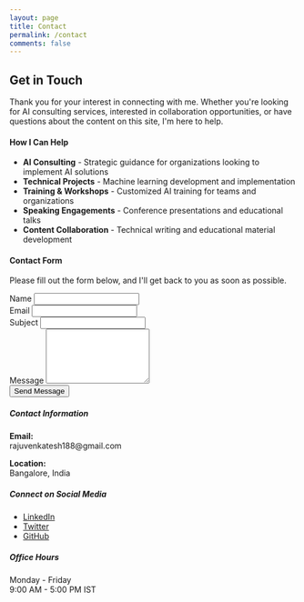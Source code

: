 ```yaml
---
layout: page
title: Contact
permalink: /contact
comments: false
---
```


<div class="row justify-content-between">
<div class="col-md-8 pr-5">

<h2>Get in Touch</h2>

<p>Thank you for your interest in connecting with me. Whether you're looking for AI consulting services, interested in collaboration opportunities, or have questions about the content on this site, I'm here to help.</p>

<h4>How I Can Help</h4>
<ul>
    <li><strong>AI Consulting</strong> - Strategic guidance for organizations looking to implement AI solutions</li>
    <li><strong>Technical Projects</strong> - Machine learning development and implementation</li>
    <li><strong>Training & Workshops</strong> - Customized AI training for teams and organizations</li>
    <li><strong>Speaking Engagements</strong> - Conference presentations and educational talks</li>
    <li><strong>Content Collaboration</strong> - Technical writing and educational material development</li>
</ul>

<h4>Contact Form</h4>
<p>Please fill out the form below, and I'll get back to you as soon as possible.</p>

<form id="contact-form" action="#" method="POST">
    <div class="form-group">
        <label for="contact-name">Name</label>
        <input type="text" class="form-control" id="contact-name" name="name" required>
    </div>
    <div class="form-group">
        <label for="contact-email">Email</label>
        <input type="email" class="form-control" id="contact-email" name="email" required>
    </div>
    <div class="form-group">
        <label for="contact-subject">Subject</label>
        <input type="text" class="form-control" id="contact-subject" name="subject" required>
    </div>
    <div class="form-group">
        <label for="contact-message">Message</label>
        <textarea class="form-control" id="contact-message" name="message" rows="6" required></textarea>
    </div>
    <button type="submit" class="btn btn-primary">Send Message</button>
</form>
<div class="contact-message mt-3"></div>

</div>

<div class="col-md-4">
<div class="sticky-top sticky-top-80">
<h5>Contact Information</h5>

<p><strong>Email:</strong><br> 
rajuvenkatesh188@gmail.com</p>

<p><strong>Location:</strong><br>
Bangalore, India</p>

<h5>Connect on Social Media</h5>
<ul class="list-unstyled">
    <li><a href="#"><i class="fab fa-linkedin"></i> LinkedIn</a></li>
    <li><a href="#"><i class="fab fa-twitter"></i> Twitter</a></li>
    <li><a href="#"><i class="fab fa-github"></i> GitHub</a></li>
</ul>

<h5>Office Hours</h5>
<p>
Monday - Friday<br>
9:00 AM - 5:00 PM IST
</p>
</div>
</div>
</div>

<script>
    // This would normally be handled by a backend service
    document.getElementById('contact-form').addEventListener('submit', function(e) {
        e.preventDefault();
        document.querySelector('.contact-message').innerHTML = '<div class="alert alert-success">Thank you for your message! I will get back to you as soon as possible.</div>';
        this.reset();
    });
</script> 